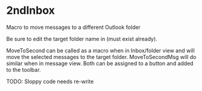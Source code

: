 # 2ndInbox
Macro to move messages to a different Outlook folder

Be sure to edit the target folder name in (must exist already).

MoveToSecond can be called as a macro when in Inbox/folder view and will move the selected messages to the target folder.
MoveToSecondMsg will do similar when in message view.  Both can be assigned to a button and added to the toolbar.

TODO: Sloppy code needs re-write
